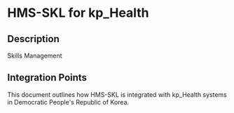 # HMS-SKL for kp_Health

## Description

Skills Management

## Integration Points

This document outlines how HMS-SKL is integrated with kp_Health systems in Democratic People's Republic of Korea.
